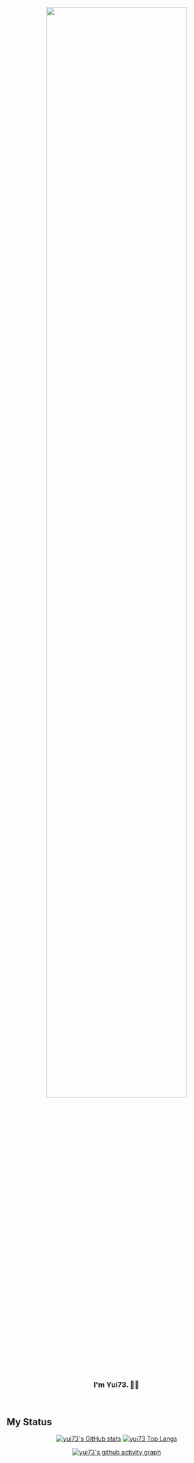 <!-- # Hi there 👋

## I am yui73 ~ 

### [![](https://img.shields.io/badge/blog-yui73-pink.svg)]([linkUrl](https://yui73.github.io/))

![](https://rishavanand.github.io/static/images/greetings.gif)

-->



<div align="center">

 <img src="https://rishavanand.github.io/static/images/greetings.gif" align="center" style="width: 80%" />

</div>


 ### <div align="center">I'm Yui73. 👩‍💻</div>
 
 <br />
 
 ## My Status  
 
 <div align="center">

 [![yui73's GitHub stats](https://github-readme-stats.vercel.app/api?username=yui73)](https://github.com/yui73/github-readme-stats)  [![yui73 Top Langs](https://github-readme-stats.vercel.app/api/top-langs/?username=yui73&hide=less,EJS)](https://github.com/yui73/github-readme-stats)

 [![yui73's github activity graph](https://github-readme-activity-graph.cyclic.app/graph?username=yui73&theme=minimal)](https://github.com/yui73/github-readme-activity-graph)

</div>



<!--

 <div align="center"> <img src="https://activity-graph.herokuapp.com/graph?username=yui73&theme=xcode" /> </div>

-->

<!--
**yui73/yui73** is a ✨ _special_ ✨ repository because its `README.md` (this file) appears on your GitHub profile.

Here are some ideas to get you started:

- 🔭 I’m currently working on ...
- 🌱 I’m currently learning ...
- 👯 I’m looking to collaborate on ...
- 🤔 I’m looking for help with ...
- 💬 Ask me about ...
- 📫 How to reach me: ...
- 😄 Pronouns: ...
- ⚡ Fun fact: ...
-->
